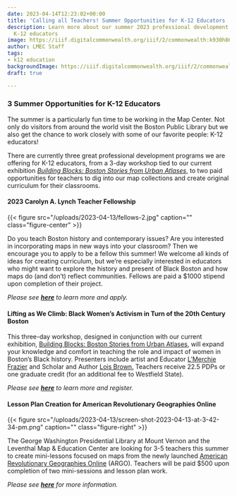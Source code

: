```yaml
---
date: 2023-04-14T12:23:02+00:00
title: 'Calling all Teachers! Summer Opportunities for K-12 Educators '
description: Learn more about our summer 2023 professional development programs for
  K-12 educators
image: https://iiif.digitalcommonwealth.org/iiif/2/commonwealth:k930h865k/full/2000,/0/default.jpg
author: LMEC Staff
tags:
- k12 education
backgroundImage: https://iiif.digitalcommonwealth.org/iiif/2/commonwealth:k930h865k/321,256,3481,2316/2000,/0/default.jpg
draft: true

---
```

### 3 Summer Opportunities for K-12 Educators

The summer is a particularly fun time to be working in the Map Center. Not only do visitors from around the world visit the Boston Public Library but we also get the chance to work closely with some of our favorite people: K-12 educators!

There are currently three great professional development programs we are offering for K-12 educators, from a 3-day workshop tied to our current exhibition [_Building Blocks: Boston Stories from Urban Atlases_](https://www.leventhalmap.org/digital-exhibitions/building-blocks/), to two paid opportunities for teachers to dig into our map collections and create original curriculum for their classrooms.

#### 2023 Carolyn A. Lynch Teacher Fellowship

{{< figure src="/uploads/2023-04-13/fellows-2.jpg" caption="" class="figure-center" >}}

Do you teach Boston history and contemporary issues? Are you interested in incorporating maps in new ways into your classroom? Then we encourage you to apply to be a fellow this summer! We welcome all kinds of ideas for creating curriculum, but we’re especially interested in educators who might want to explore the history and present of Black Boston and how maps do (and don’t) reflect communities. Fellows are paid a $1000 stipend upon completion of their project.

_Please see_ [**_here_**](https://www.leventhalmap.org/education/k12/2021-lynch-summer-teacher-fellowship/) _to learn more and apply._

#### Lifting as We Climb: Black Women’s Activism in Turn of the 20th Century Boston

This three-day workshop, designed in conjunction with our current exhibition, [Building Blocks: Boston Stories from Urban Atlases](https://www.leventhalmap.org/digital-exhibitions/building-blocks/), will expand your knowledge and comfort in teaching the role and impact of women in Boston’s Black history. Presenters include artist and Educator [L’Merchie Frazier](http://lmerchiefrazier.org/) and Scholar and Author [Lois Brown.](https://english.asu.edu/content/lois-brown) Teachers receive 22.5 PDPs or one graduate credit (for an additional fee to Westfield State).

_Please see_ [**_here_**](https://www.leventhalmap.org/education/k12/2021-lynch-summer-teacher-fellowship/) _to learn more and register._

#### Lesson Plan Creation for American Revolutionary Geographies Online

{{< figure src="/uploads/2023-04-13/screen-shot-2023-04-13-at-3-42-34-pm.png" caption="" class="figure-right" >}}

The George Washington Presidential Library at Mount Vernon and the Leventhal Map & Education Center are looking for 3-5 teachers this summer to create mini-lessons focused on maps from the newly launched [American Revolutionary Geographies Online](https://www.argomaps.org/) (ARGO). Teachers will be paid $500 upon completion of two mini-sessions and lesson plan work.

_Please see_ [**_here_**](https://docs.google.com/document/d/1bV8jqVWcETGsYCwX6upBUTqJMUcZnFxSapnqO-P9K1o/edit?usp=sharing) _for more information._